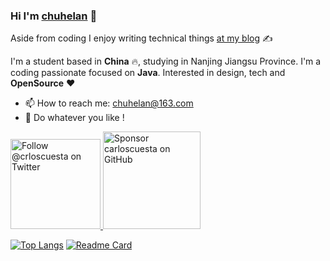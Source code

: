 ### Hi I'm [chuhelan](https://www.chuhelan.com) 👋

Aside from coding I enjoy writing technical things [at my blog](https://www.chuhelan.com) ✍️

I'm a student based in **China** :fire:, studying in Nanjing Jiangsu Province. I'm a coding passionate focused on **Java**. Interested in design, tech and **OpenSource** ❤️


- 📫 How to reach me: [chuhelan@163.com](mailto:chuhelan@163.com)
- :rocket: Do whatever you like !

<p>
  <a href="https://twitter.com/intent/follow?screen_name=chuhelan">
    <img src="https://user-images.githubusercontent.com/7629661/87821427-202e0280-c870-11ea-9e38-8c7c74856753.png" width="144" alt="Follow @crloscuesta on Twitter" title="Follow @crloscuesta on Twitter">
  </a>

  <a href="https://github.com/sponsors/chuhelan">
    <img src="https://user-images.githubusercontent.com/7629661/87821425-1f956c00-c870-11ea-9871-a76f99739501.png" width="156" alt="Sponsor carloscuesta on GitHub" title="Sponsor carloscuesta on GitHub">
  </a>
</p>
 

[![Top Langs](https://github-readme-stats.vercel.app/api/top-langs/?username=chuhelan&layout=compact)](https://github.com/anuraghazra/github-readme-stats)
[![Readme Card](https://github-readme-stats.vercel.app/api/pin/?username=chuhelan&repo=spring)](https://github.com/chuhelan/spring)
